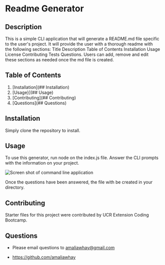 # Readme Generator

## Description

This is a simple CLI application that will generate a README.md file specific to the user's project. It will provide the user with a thorough readme with the following sections: Title Description Table of Contents Installation Usage License Contributing Tests Questions. Users can add, remove and edit these sections as needed once the md file is created.

## Table of Contents

1. [Installation](## Installation)
1. [Usage}](## Usage)
1. [Contributing](## Contributing)
1. [Questions](## Questions)

## Installation

Simply clone the repository to install.

## Usage

To use this generator, run node on the index.js file. Answer the CLI prompts with the information on your project.

![Screen shot of command line application](\images\cliImg.png)

Once the questions have been answered, the file with be created in your directory.

## Contributing

Starter files for this project were contributed by UCR Extension Coding Bootcamp.

## Questions

- Please email questions to amaliawhay@gmail.com

- https://github.com/amaliawhay
